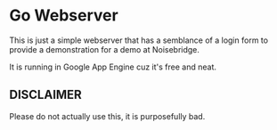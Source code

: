 # Go Webserver
This is just a simple webserver that has a semblance of a login form to provide a demonstration for a demo at Noisebridge. 

It is running in Google App Engine cuz it's free and neat.
## DISCLAIMER
Please do not actually use this, it is purposefully bad.
